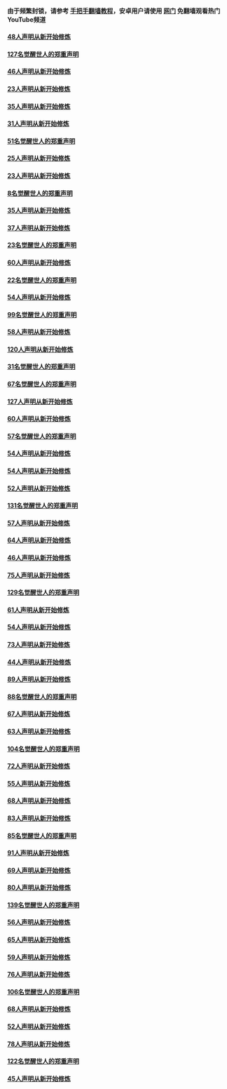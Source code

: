 #### 由于频繁封锁，请参考 [手把手翻墙教程](https://github.com/gfw-breaker/guides/wiki/)，安卓用户请使用 [网门](https://github.com/gfw-breaker/nogfw/blob/master/dl.md?t=02232000) 免翻墙观看热门YouTube频道 

#### [48人声明从新开始修炼](../pages/91/421202.md?t=02232000) 

#### [127名觉醒世人的郑重声明](../pages/91/421224.md?t=02232000) 

#### [46人声明从新开始修炼](../pages/91/421203.md?t=02232000) 

#### [23人声明从新开始修炼](../pages/91/421138.md?t=02232000) 

#### [35人声明从新开始修炼](../pages/91/421122.md?t=02232000) 

#### [31人声明从新开始修炼](../pages/91/421081.md?t=02232000) 

#### [51名觉醒世人的郑重声明](../pages/91/421080.md?t=02232000) 

#### [25人声明从新开始修炼](../pages/91/421020.md?t=02232000) 

#### [23人声明从新开始修炼](../pages/91/420884.md?t=02232000) 

#### [8名觉醒世人的郑重声明](../pages/91/420883.md?t=02232000) 

#### [35人声明从新开始修炼](../pages/91/420809.md?t=02232000) 

#### [37人声明从新开始修炼](../pages/91/420766.md?t=02232000) 

#### [23名觉醒世人的郑重声明](../pages/91/420765.md?t=02232000) 

#### [60人声明从新开始修炼](../pages/91/420727.md?t=02232000) 

#### [22名觉醒世人的郑重声明](../pages/91/420726.md?t=02232000) 

#### [54人声明从新开始修炼](../pages/91/420529.md?t=02232000) 

#### [99名觉醒世人的郑重声明](../pages/91/420528.md?t=02232000) 

#### [58人声明从新开始修炼](../pages/91/420198.md?t=02232000) 

#### [120人声明从新开始修炼](../pages/91/420141.md?t=02232000) 

#### [31名觉醒世人的郑重声明](../pages/91/420197.md?t=02232000) 

#### [67名觉醒世人的郑重声明](../pages/91/420140.md?t=02232000) 

#### [127人声明从新开始修炼](../pages/91/420082.md?t=02232000) 

#### [60人声明从新开始修炼](../pages/91/420081.md?t=02232000) 

#### [57名觉醒世人的郑重声明](../pages/91/420080.md?t=02232000) 

#### [54人声明从新开始修炼](../pages/91/419533.md?t=02232000) 

#### [54人声明从新开始修炼](../pages/91/419532.md?t=02232000) 

#### [52人声明从新开始修炼](../pages/91/419531.md?t=02232000) 

#### [131名觉醒世人的郑重声明](../pages/91/419530.md?t=02232000) 

#### [57人声明从新开始修炼](../pages/91/419430.md?t=02232000) 

#### [64人声明从新开始修炼](../pages/91/419429.md?t=02232000) 

#### [46人声明从新开始修炼](../pages/91/419428.md?t=02232000) 

#### [75人声明从新开始修炼](../pages/91/419427.md?t=02232000) 

#### [129名觉醒世人的郑重声明](../pages/91/419426.md?t=02232000) 

#### [61人声明从新开始修炼](../pages/91/419198.md?t=02232000) 

#### [54人声明从新开始修炼](../pages/91/419197.md?t=02232000) 

#### [73人声明从新开始修炼](../pages/91/419196.md?t=02232000) 

#### [44人声明从新开始修炼](../pages/91/419075.md?t=02232000) 

#### [89人声明从新开始修炼](../pages/91/419074.md?t=02232000) 

#### [88名觉醒世人的郑重声明](../pages/91/419195.md?t=02232000) 

#### [67人声明从新开始修炼](../pages/91/419073.md?t=02232000) 

#### [63人声明从新开始修炼](../pages/91/419072.md?t=02232000) 

#### [104名觉醒世人的郑重声明](../pages/91/419071.md?t=02232000) 

#### [72人声明从新开始修炼](../pages/91/418902.md?t=02232000) 

#### [55人声明从新开始修炼](../pages/91/418901.md?t=02232000) 

#### [68人声明从新开始修炼](../pages/91/418900.md?t=02232000) 

#### [83人声明从新开始修炼](../pages/91/418757.md?t=02232000) 

#### [85名觉醒世人的郑重声明](../pages/91/418899.md?t=02232000) 

#### [91人声明从新开始修炼](../pages/91/418756.md?t=02232000) 

#### [69人声明从新开始修炼](../pages/91/418755.md?t=02232000) 

#### [80人声明从新开始修炼](../pages/91/418754.md?t=02232000) 

#### [139名觉醒世人的郑重声明](../pages/91/418753.md?t=02232000) 

#### [56人声明从新开始修炼](../pages/91/418594.md?t=02232000) 

#### [65人声明从新开始修炼](../pages/91/418593.md?t=02232000) 

#### [59人声明从新开始修炼](../pages/91/418592.md?t=02232000) 

#### [76人声明从新开始修炼](../pages/91/418431.md?t=02232000) 

#### [106名觉醒世人的郑重声明](../pages/91/418591.md?t=02232000) 

#### [68人声明从新开始修炼](../pages/91/418430.md?t=02232000) 

#### [52人声明从新开始修炼](../pages/91/418429.md?t=02232000) 

#### [78人声明从新开始修炼](../pages/91/418428.md?t=02232000) 

#### [122名觉醒世人的郑重声明](../pages/91/418427.md?t=02232000) 

#### [45人声明从新开始修炼](../pages/91/418248.md?t=02232000) 

